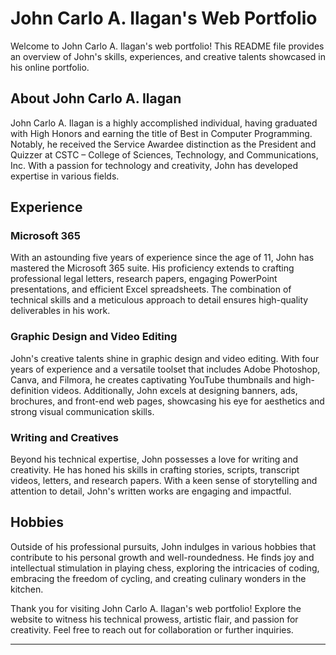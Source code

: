 John Carlo A. Ilagan's Web Portfolio
====================================

Welcome to John Carlo A. Ilagan's web portfolio! This README file provides an overview of John's skills, experiences, and creative talents showcased in his online portfolio.

About John Carlo A. Ilagan
--------------------------

John Carlo A. Ilagan is a highly accomplished individual, having graduated with High Honors and earning the title of Best in Computer Programming. Notably, he received the Service Awardee distinction as the President and Quizzer at CSTC – College of Sciences, Technology, and Communications, Inc. With a passion for technology and creativity, John has developed expertise in various fields.

Experience
----------

### Microsoft 365

With an astounding five years of experience since the age of 11, John has mastered the Microsoft 365 suite. His proficiency extends to crafting professional legal letters, research papers, engaging PowerPoint presentations, and efficient Excel spreadsheets. The combination of technical skills and a meticulous approach to detail ensures high-quality deliverables in his work.

### Graphic Design and Video Editing

John's creative talents shine in graphic design and video editing. With four years of experience and a versatile toolset that includes Adobe Photoshop, Canva, and Filmora, he creates captivating YouTube thumbnails and high-definition videos. Additionally, John excels at designing banners, ads, brochures, and front-end web pages, showcasing his eye for aesthetics and strong visual communication skills.

### Writing and Creatives

Beyond his technical expertise, John possesses a love for writing and creativity. He has honed his skills in crafting stories, scripts, transcript videos, letters, and research papers. With a keen sense of storytelling and attention to detail, John's written works are engaging and impactful.

Hobbies
-------

Outside of his professional pursuits, John indulges in various hobbies that contribute to his personal growth and well-roundedness. He finds joy and intellectual stimulation in playing chess, exploring the intricacies of coding, embracing the freedom of cycling, and creating culinary wonders in the kitchen.

Thank you for visiting John Carlo A. Ilagan's web portfolio! Explore the website to witness his technical prowess, artistic flair, and passion for creativity. Feel free to reach out for collaboration or further inquiries.

---
